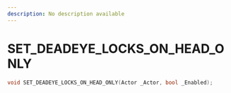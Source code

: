 ```yaml
---
description: No description available 
---
```


# SET_DEADEYE_LOCKS_ON_HEAD_ONLY

```cpp
void SET_DEADEYE_LOCKS_ON_HEAD_ONLY(Actor _Actor, bool _Enabled);
```